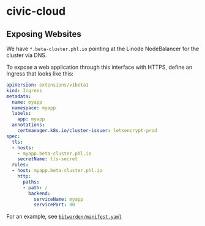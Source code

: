 # civic-cloud

## Exposing Websites

We have `*.beta-cluster.phl.io` pointing at the Linode NodeBalancer for the cluster via DNS.

To expose a web application through this interface with HTTPS, define an Ingress that looks like this:

```yaml
apiVersion: extensions/v1beta1
kind: Ingress
metadata:
  name: myapp
  namespace: myapp
  labels:
    app: myapp
  annotations:
    certmanager.k8s.io/cluster-issuer: letsencrypt-prod
spec:
  tls:
  - hosts:
    - myapp.beta-cluster.phl.io
    secretName: tls-secret
  rules:
  - host: myapp.beta-cluster.phl.io
    http:
      paths:
      - path: /
        backend:
          serviceName: myapp
          servicePort: 80
```

For an example, see [`bitwarden/manifest.yaml`](./bitwarden/manifest.yaml)

